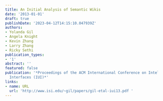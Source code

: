 ```yaml
---
title: An Initial Analysis of Semantic Wikis
date: '2013-01-01'
draft: true
publishDate: '2023-04-12T14:15:10.047939Z'
authors:
- Yolanda Gil
- Angela Knight
- Kevin Zhang
- Larry Zhang
- Ricky Sethi
publication_types:
- '1'
abstract: ''
featured: false
publication: '*Proceedings of the ACM International Conference on Intelligent User
  Interfaces (IUI)*'
links:
- name: URL
  url: 'http://www.isi.edu/~gil/papers/gil-etal-iui13.pdf '
---
```


